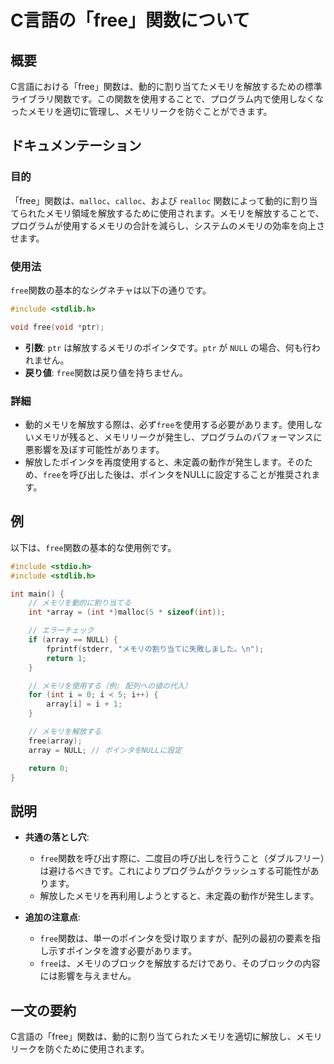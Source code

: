 <!--
Meta Description: # C言語の「free」関数について ## 概要 C言語における「free」関数は、動的に割り当てたメモリを解放するための標準ライブラリ関数です。この関数を使用することで、プログラム内で使用しなくなったメモリを適切に管理し、メモリリークを防ぐことができます。 ## ドキュメンテーション ### 目的...
Meta Keywords: free, int, array, 関数は, include
-->

# C言語の「free」関数について

## 概要
C言語における「free」関数は、動的に割り当てたメモリを解放するための標準ライブラリ関数です。この関数を使用することで、プログラム内で使用しなくなったメモリを適切に管理し、メモリリークを防ぐことができます。

## ドキュメンテーション
### 目的
「free」関数は、`malloc`、`calloc`、および `realloc` 関数によって動的に割り当てられたメモリ領域を解放するために使用されます。メモリを解放することで、プログラムが使用するメモリの合計を減らし、システムのメモリの効率を向上させます。

### 使用法
`free`関数の基本的なシグネチャは以下の通りです。

```c
#include <stdlib.h>

void free(void *ptr);
```

- **引数**: `ptr` は解放するメモリのポインタです。`ptr` が `NULL` の場合、何も行われません。
- **戻り値**: `free`関数は戻り値を持ちません。

### 詳細
- 動的メモリを解放する際は、必ず`free`を使用する必要があります。使用しないメモリが残ると、メモリリークが発生し、プログラムのパフォーマンスに悪影響を及ぼす可能性があります。
- 解放したポインタを再度使用すると、未定義の動作が発生します。そのため、`free`を呼び出した後は、ポインタをNULLに設定することが推奨されます。

## 例
以下は、`free`関数の基本的な使用例です。

```c
#include <stdio.h>
#include <stdlib.h>

int main() {
    // メモリを動的に割り当てる
    int *array = (int *)malloc(5 * sizeof(int));

    // エラーチェック
    if (array == NULL) {
        fprintf(stderr, "メモリの割り当てに失敗しました。\n");
        return 1;
    }

    // メモリを使用する（例: 配列への値の代入）
    for (int i = 0; i < 5; i++) {
        array[i] = i + 1;
    }

    // メモリを解放する
    free(array);
    array = NULL; // ポインタをNULLに設定

    return 0;
}
```

## 説明
- **共通の落とし穴**: 
    - `free`関数を呼び出す際に、二度目の呼び出しを行うこと（ダブルフリー）は避けるべきです。これによりプログラムがクラッシュする可能性があります。
    - 解放したメモリを再利用しようとすると、未定義の動作が発生します。
  
- **追加の注意点**: 
    - `free`関数は、単一のポインタを受け取りますが、配列の最初の要素を指し示すポインタを渡す必要があります。
    - `free`は、メモリのブロックを解放するだけであり、そのブロックの内容には影響を与えません。

## 一文の要約
C言語の「free」関数は、動的に割り当てられたメモリを適切に解放し、メモリリークを防ぐために使用されます。